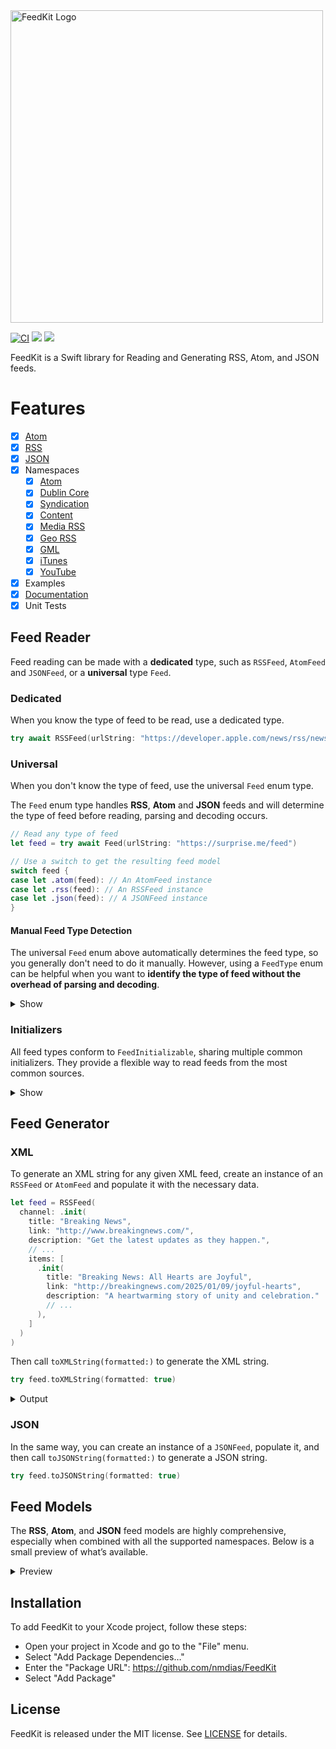 <picture>
  <source media="(prefers-color-scheme: dark)" srcset="https://github.com/nmdias/FeedKit/raw/main/Assets/FeedKit-dark.svg">
  <source media="(prefers-color-scheme: light)" srcset="https://github.com/nmdias/FeedKit/raw/main/Assets/FeedKit.svg">
  <img width="500px" alt="FeedKit Logo" src="https://github.com/nmdias/FeedKit/raw/main/Assets/FeedKit.svg">
</picture>

<p/>  

[![CI](https://github.com/nmdias/FeedKit/actions/workflows/ci.yml/badge.svg)](https://github.com/nmdias/FeedKit/actions/workflows/ci.yml)
[![](https://img.shields.io/endpoint?url=https%3A%2F%2Fswiftpackageindex.com%2Fapi%2Fpackages%2Fnmdias%2FFeedKit%2Fbadge%3Ftype%3Dswift-versions)](https://swiftpackageindex.com/nmdias/FeedKit)
[![](https://img.shields.io/endpoint?url=https%3A%2F%2Fswiftpackageindex.com%2Fapi%2Fpackages%2Fnmdias%2FFeedKit%2Fbadge%3Ftype%3Dplatforms)](https://swiftpackageindex.com/nmdias/FeedKit)

FeedKit is a Swift library for Reading and Generating RSS, Atom, and JSON feeds.

# Features

- [x] [Atom](https://tools.ietf.org/html/rfc4287)
- [x] [RSS](http://cyber.law.harvard.edu/rss/rss.html)
- [x] [JSON](https://jsonfeed.org)
- [x] Namespaces
  - [x] [Atom](http://www.w3.org/2005/Atom)
  - [x] [Dublin Core](http://purl.org/dc/elements/1.1/)
  - [x] [Syndication](http://purl.org/rss/1.0/modules/syndication/)
  - [x] [Content](http://purl.org/rss/1.0/modules/content/)
  - [x] [Media RSS](http://search.yahoo.com/mrss/)
  - [x] [Geo RSS](http://www.georss.org/georss)
  - [x] [GML](http://www.opengis.net/gml)
  - [x] [iTunes](http://www.itunes.com/dtds/podcast-1.0.dtd)
  - [x] [YouTube](http://www.youtube.com/xml/schemas/2015)
- [x] Examples
- [x] [Documentation](https://swiftpackageindex.com/nmdias/FeedKit/main/documentation/feedkit)
- [x] Unit Tests

## Feed Reader

Feed reading can be made with a **dedicated** type, such as `RSSFeed`, `AtomFeed` and `JSONFeed`, or a **universal** type `Feed`.

### Dedicated

When you know the type of feed to be read, use a dedicated type.

```swift
try await RSSFeed(urlString: "https://developer.apple.com/news/rss/news.rss")
```

### Universal

When you don't know the type of feed, use the universal `Feed` enum type.

The `Feed` enum type handles **RSS**, **Atom** and **JSON** feeds and will determine the type of feed before reading, parsing and decoding occurs.

```swift
// Read any type of feed
let feed = try await Feed(urlString: "https://surprise.me/feed")

// Use a switch to get the resulting feed model
switch feed {
case let .atom(feed): // An AtomFeed instance
case let .rss(feed): // An RSSFeed instance
case let .json(feed): // A JSONFeed instance
}
```

#### Manual Feed Type Detection

The universal `Feed` enum above automatically determines the feed type, so you generally don't need to do it manually. However, using a `FeedType` enum can be helpful when you want to **identify the type of feed without
the overhead of parsing and decoding**.

<details>
  <summary>Show</summary>

```swift
let feedType = try FeedType(data: data)

// Detect feed type
switch feedType {
case .rss: // RSS feed detected
case .atom: // Atom feed detected
case .json: // JSON feed detected
}

// Or feed content type
if feedType.isXML {
  // XML feed detected
} else if feedType.isJson {
  // JSON feed detected
}
```

</details>

### Initializers

All feed types conform to `FeedInitializable`, sharing multiple common initializers. They provide a flexible way to read feeds from the most common sources.

<details>
  <summary>Show</summary>

From a URL `String`:

```swift
init(urlString: String) async throws
```

From a `URL`, handling both local file URLs and remote URLs:

```swift
init(url: URL) async throws
```

From a local file `URL`:

```swift
init(fileURL url: URL) throws
```

From a remote `URL`:

```swift
init(remoteURL url: URL) async throws
```

From an XML or JSON `String`:

```swift
init(string: String) throws
```

From raw `Data`:

```swift
init(data: Data) throws
```

</details>

## Feed Generator

### XML

To generate an XML string for any given XML feed, create an instance of an `RSSFeed` or `AtomFeed` and populate it with the necessary data.

```swift
let feed = RSSFeed(
  channel: .init(
    title: "Breaking News",
    link: "http://www.breakingnews.com/",
    description: "Get the latest updates as they happen.",
    // ...
    items: [
      .init(
        title: "Breaking News: All Hearts are Joyful",
        link: "http://breakingnews.com/2025/01/09/joyful-hearts",
        description: "A heartwarming story of unity and celebration."
        // ...
      ),
    ]
  )
)
```

Then call `toXMLString(formatted:)` to generate the XML string.

```swift
try feed.toXMLString(formatted: true)
```

<details>
  <summary>Output</summary>

```xml
<?xml version="1.0" encoding="UTF-8"?>
<rss version="2.0">
  <channel>
    <title>Breaking News</title>
    <link>http://www.breakingnews.com/</link>
    <description>Get the latest updates as they happen.</description>
    <item>
      <title>Breaking News: All Hearts are Joyful</title>
      <link>http://breakingnews.com/2025/01/09/joyful-hearts</link>
      <description>A heartwarming story of unity and celebration.</description>
    </item>
  </channel>
</rss>
```

</details>

### JSON

In the same way, you can create an instance of a `JSONFeed`, populate it, and then call `toJSONString(formatted:)` to generate a JSON string.

```swift
try feed.toJSONString(formatted: true)
```

## Feed Models

The **RSS**, **Atom**, and **JSON** feed models are highly comprehensive, especially when combined with all the supported namespaces. Below is a small preview of what’s available.

<details>
<summary>Preview</summary>

#### RSS

```swift
channel.title
channel.link
channel.description
channel.language
channel.copyright
channel.managingEditor
channel.webMaster
channel.pubDate
channel.lastBuildDate
channel.categories
channel.generator
channel.docs
channel.cloud
channel.rating
channel.ttl
channel.image
channel.textInput
channel.skipHours
channel.skipDays
// ...
channel.dublinCore
channel.syndication
channel.iTunes
channel.atom
// ...

let item = channel.items?.first

item?.title
item?.link
item?.description
item?.author
item?.categories
item?.comments
item?.enclosure
item?.guid
item?.pubDate
item?.source
//...
item?.dublinCore
item?.content
item?.iTunes
item?.media
// ...
```

#### Atom

```swift
feed.title
feed.subtitle
feed.links
feed.updated
feed.authors
feed.contributors
feed.id
feed.generator
feed.icon
feed.logo
feed.rights
// ...

let entry = feed.entries?.first

entry?.title
entry?.summary
entry?.authors
entry?.contributors
entry?.links
entry?.updated
entry?.categories
entry?.id
entry?.content
entry?.published
entry?.source
entry?.rights
// ...
entry?.media
entry?.youTube
```

#### JSON

```swift
feed.version
feed.title
feed.homePageURL
feed.feedUrl
feed.description
feed.userComment
feed.nextUrl
feed.icon
feed.favicon
feed.author
feed.expired
feed.hubs
// ...

let item = feed.items?.first

item?.id
item?.url
item?.externalUrl
item?.title
item?.contentText
item?.contentHtml
item?.summary
item?.image
item?.bannerImage
item?.datePublished
item?.dateModified
item?.author
item?.url
item?.tags
item?.attachments
// ...
```

</details>

## Installation

To add FeedKit to your Xcode project, follow these steps:

- Open your project in Xcode and go to the "File" menu.
- Select "Add Package Dependencies…"
- Enter the "Package URL": https://github.com/nmdias/FeedKit
- Select "Add Package"

## License

FeedKit is released under the MIT license. See [LICENSE](https://github.com/nmdias/FeedKit/blob/master/LICENSE) for details.
